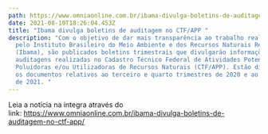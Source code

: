 ```yaml
---
path: https://www.omniaonline.com.br/ibama-divulga-boletins-de-auditagem-no-ctf-app/
date: 2021-08-10T18:26:04.453Z
title: "Ibama divulga boletins de auditagem no CTF/APP "
description: "Com o objetivo de dar mais transparência ao trabalho realizado
  pelo Instituto Brasileiro do Meio Ambiente e dos Recursos Naturais Renováveis
  (Ibama), são publicados boletins trimestrais que divulgarão informações sobre
  auditagens realizadas no Cadastro Técnico Federal de Atividades Potencialmente
  Poluidoras e/ou Utilizadoras de Recursos Naturais (CTF/APP). Estão disponíveis
  os documentos relativos ao terceiro e quarto trimestres de 2020 e ao primeiro
  de 2021. "
---
```

<!--StartFragment-->

Leia a notícia na integra através do link: <https://www.omniaonline.com.br/ibama-divulga-boletins-de-auditagem-no-ctf-app/> 

<!--EndFragment-->